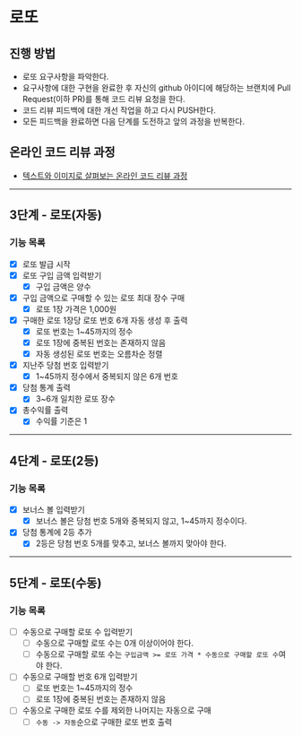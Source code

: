 # 로또
## 진행 방법
* 로또 요구사항을 파악한다.
* 요구사항에 대한 구현을 완료한 후 자신의 github 아이디에 해당하는 브랜치에 Pull Request(이하 PR)를 통해 코드 리뷰 요청을 한다.
* 코드 리뷰 피드백에 대한 개선 작업을 하고 다시 PUSH한다.
* 모든 피드백을 완료하면 다음 단계를 도전하고 앞의 과정을 반복한다.

## 온라인 코드 리뷰 과정
* [텍스트와 이미지로 살펴보는 온라인 코드 리뷰 과정](https://github.com/next-step/nextstep-docs/tree/master/codereview)

---

## 3단계 - 로또(자동)
### 기능 목록
- [x] 로또 발급 시작
- [x] 로또 구입 금액 입력받기
  - [x] 구입 금액은 양수
- [x] 구입 금액으로 구매할 수 있는 로또 최대 장수 구매
  - [x] 로또 1장 가격은 1,000원
- [x] 구매한 로또 1장당 로또 번호 6개 자동 생성 후 출력
  - [x] 로또 번호는 1~45까지의 정수
  - [x] 로또 1장에 중복된 번호는 존재하지 않음
  - [x] 자동 생성된 로또 번호는 오름차순 정렬
- [x] 지난주 당첨 번호 입력받기
  - [x] 1~45까지 정수에서 중복되지 않은 6개 번호
- [x] 당첨 통계 출력
  - [x] 3~6개 일치한 로또 장수
- [x] 총수익률 출력
  - [x] 수익률 기준은 1

---

## 4단계 - 로또(2등)
### 기능 목록
- [x] 보너스 볼 입력받기
  - [x] 보너스 볼은 당첨 번호 5개와 중복되지 않고, 1~45까지 정수이다.
- [x] 당첨 통계에 2등 추가
  - [x] 2등은 당첨 번호 5개를 맞추고, 보너스 볼까지 맞아야 한다.

---

## 5단계 - 로또(수동)
### 기능 목록
- [ ] 수동으로 구매할 로또 수 입력받기
  - [ ] 수동으로 구매할 로또 수는 0개 이상이어야 한다.
  - [ ] 수동으로 구매할 로또 수는 `구입금액 >= 로또 가격 * 수동으로 구매할 로또 수`여야 한다.
- [ ] 수동으로 구매할 번호 6개 입력받기
  - [ ] 로또 번호는 1~45까지의 정수
  - [ ] 로또 1장에 중복된 번호는 존재하지 않음
- [ ] 수동으로 구매한 로또 수를 제외한 나머지는 자동으로 구매
  - [ ] `수동 -> 자동`순으로 구매한 로또 번호 출력
